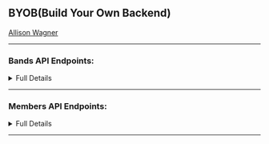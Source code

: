 ## BYOB(Build Your Own Backend)

[Allison Wagner](https://github.com/allisonjw)

---

### Bands API Endpoints:

<details><summary>Full Details</summary>

<table>
  <thead>
    <tr>
      <th>Purpose</th>
      <th>URL</th>
      <th>Verb</th>
      <th>Request Body</th>
      <th>Sample Response (Happy Path)</th>
    </tr>
  </thead>
  <tbody>
    <tr>
      <td>Get all bands</td>
      <td><code class="language-plaintext highlighter-rouge">/api/v1/bands</code></td>
      <td>GET</td>
      <td>N/A</td>
      <td><code class="language-plaintext highlighter-rouge"> [{
        "id": 1122,
        "band": "Backstreet Boys",
        "highest_song": "Quit Playing Games with my Heart",
        "featuring_artist": "no",
        "highest_song_vid": "https://www.youtube.com/watch?v=Ug88HO2mg44",
        "created_at": "2020-01-30T21:28:16.636Z",
        "updated_at": "2020-01-30T21:28:16.636Z",
        "band_id": null
    },
    {
        "id": 1130,
        "band": "Brother Beyond",
        "highest_song": "The Girl I Used to Know",
        "featuring_artist": "no",
        "highest_song_vid": "https://www.youtube.com/watch?v=pS-E_lPE668",
        "created_at": "2020-01-30T21:28:16.641Z",
        "updated_at": "2020-01-30T21:28:16.641Z",
        "band_id": null
    }, {}, {}, {}]</code></td>
    </tr>
    <tr>
      <td>Get band by id: </td>
      <td><code class="language-plaintext highlighter-rouge">/api/v1/bands/:id/</code></td>
      <td>GET</td>
      <td>N/A</td>
      <td><code class="language-plaintext highlighter-rouge">{
        "id": 1115,
        "band": "112",
        "highest_song": "Peaches And Cream",
        "featuring_artist": "no",
        "highest_song_vid": "https://www.youtube.com/watch?v=wl2NCXzg1FQ",
        "created_at": "2020-01-30T21:28:16.627Z",
        "updated_at": "2020-01-30T21:28:16.627Z",
        "band_id": null}</code></td>
    </tr>
    <tr>
      <td>Submit a new band</td>
      <td><code class="language-plaintext highlighter-rouge">/api/v1/bands</code></td>
      <td>POST</td>
      <td><code class="language-plaintext highlighter-rouge">{ band: &lt;String&gt;, highest_song: &lt;String&gt;, featuring_artist: &lt;String&gt;, highest_song_vid: &lt;String&gt; }</code></td>
      <td><code class="language-plaintext highlighter-rouge">{
        "id": 1121,
        "band": "Aventura",
        "highest_song": "Ella Y Yo",
        "featuring_artist": "yes",
        "highest_song_vid": "https://www.youtube.com/watch?v=EZodgl2JiDA",
        "created_at": "2020-01-30T21:28:16.633Z",
        "updated_at": "2020-01-30T21:28:16.633Z",
        "band_id": null
    }</code></td>
    </tr>
    <tr>
      <td>Delete an existing band based on id</td>
      <td><code class="language-plaintext highlighter-rouge">api/v1/bands/:id/</code></td>
      <td>DELETE</td>
      <td>N/A</td>
      <td>204 status code (NO CONTENT in response body)</td>
    </tr>
  </tbody>
</table>

</details>

---


### Members API Endpoints:

<details><summary>Full Details</summary>

<table>
  <thead>
    <tr>
      <th>Purpose</th>
      <th>URL</th>
      <th>Verb</th>
      <th>Request Body</th>
      <th>Sample of Success Response (Happy Path)</th>
    </tr>
  </thead>
  <tbody>
    <tr>
      <td>Get all members</td>
      <td><code class="language-plaintext highlighter-rouge">/api/v1/members</code></td>
      <td>GET</td>
      <td>N/A</td>
      <td><code class="language-plaintext highlighter-rouge"> [{
        "band": "Shai",
        "id": 1896,
        "name": "Carl Martin",
        "dob": "8/29/1970",
        "hair_color": "black",
        "eyes": "brown",
        "bandsId": null,
        "created_at": "2020-01-30T21:29:57.611Z",
        "updated_at": "2020-01-30T21:29:57.611Z"
    },
    {
        "band": "Color Me Badd",
        "id": 1902,
        "name": "Kevin Thornton",
        "dob": "6/17/1969",
        "hair_color": "black",
        "eyes": "brown",
        "bandsId": null,
        "created_at": "2020-01-30T21:29:57.613Z",
        "updated_at": "2020-01-30T21:29:57.613Z"
    }, {}, {}, {}]</code></td>
    </tr>
    <tr>
      <td>Get member by id: </td>
      <td><code class="language-plaintext highlighter-rouge">/api/v1/members/:id/</code></td>
      <td>GET</td>
      <td>N/A</td>
      <td><code class="language-plaintext highlighter-rouge">{
        "band": "Hanson",
        "id": 1906,
        "name": "Zac Hanson",
        "dob": "10/22/1985",
        "hair_color": "blonde",
        "eyes": "brown",
        "bandsId": null,
        "created_at": "2020-01-30T21:29:57.615Z",
        "updated_at": "2020-01-30T21:29:57.615Z"
    }</code></td>
    </tr>
    <tr>
      <td>Submit a new member</td>
      <td><code class="language-plaintext highlighter-rouge">/api/v1/members</code></td>
      <td>POST</td>
      <td><code class="language-plaintext highlighter-rouge">{ band: &lt;String&gt;, name: &lt;String&gt;, dob: &lt;String&gt;, hair_color: &lt;String&gt;, eyes: &lt;String&gt; }</code></td>
      <td><code class="language-plaintext highlighter-rouge">{
        "band": "One Direction",
        "id": 1916,
        "name": "Harry Styles",
        "dob": "2/1/1994",
        "hair_color": "brown",
        "eyes": "green",
        "bandsId": null,
        "created_at": "2020-01-30T21:29:57.619Z",
        "updated_at": "2020-01-30T21:29:57.619Z"
    }</code></td>
    </tr>
    <tr>
      <td>Delete an existing member based on id</td>
      <td><code class="language-plaintext highlighter-rouge">api/v1/members/:id/</code></td>
      <td>DELETE</td>
      <td>N/A</td>
      <td>204 status code (NO CONTENT in response body)</td>
    </tr>
  </tbody>
</table>

</details>

---
